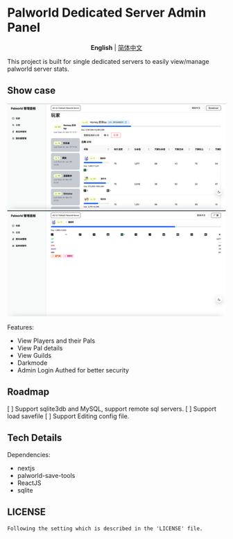 # Palworld Dedicated Server Admin Panel

<p align="center">
   <strong >English</strong> | <a href="/README.cn.md">简体中文</a>
</p>

This project is built for single dedicated servers to easily view/manage palworld server stats.

## Show case

![](./let_you_know/player_list.png)
![](./let_you_know/pal_detail.png)

Features:

- View Players and their Pals
- View Pal details
- View Guilds
- Darkmode
- Admin Login Authed for better security

## Roadmap

[ ] Support sqlite3db and MySQL, support remote sql servers.
[ ] Support load savefile
[ ] Support Editing config file.

## Tech Details

Dependencies:

- nextjs
- palworld-save-tools
- ReactJS
- sqlite

## LICENSE

```
Following the setting which is described in the 'LICENSE' file.
```
